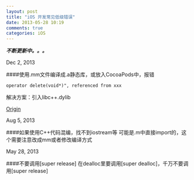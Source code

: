 ```yaml
---
layout: post
title: "iOS 开发常见低级错误"
date: 2013-05-28 10:19
comments: true
categories: iOS
---
```


***不断更新中。。。***

Dec 2, 2013

####使用.mm文件编译成.a静态库，或放入CocoaPods中，报错

```
operator delete(void*)", referenced from xxx
```
解决方案：引入libc++.dylib

[Origin](http://stackoverflow.com/questions/16865260/quickblox-linker-error-operator-deletevoid-referenced-from)

Aug 5, 2013

####如果使用C++代码混编，找不到iostream等
	可能是.m中直接import的，这个需要注意改成mm或者修改编译方式


May 28, 2013

####不要调用[super  release] 
	在dealloc里要调用[super dealloc]，千万不要调用[super release]
	
	
	
